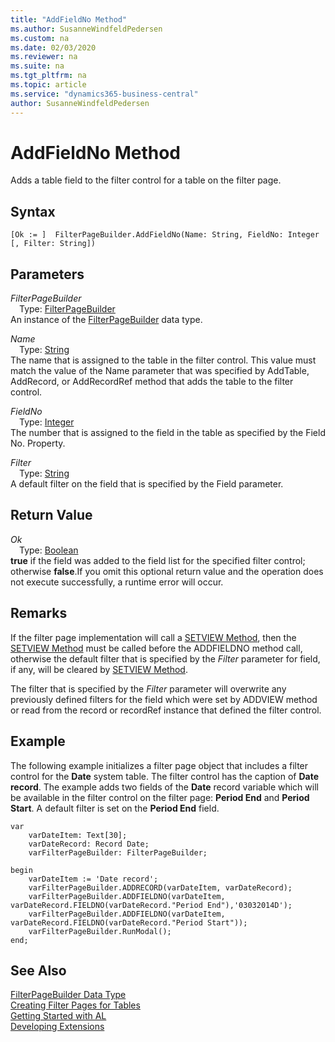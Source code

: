 ```yaml
---
title: "AddFieldNo Method"
ms.author: SusanneWindfeldPedersen
ms.custom: na
ms.date: 02/03/2020
ms.reviewer: na
ms.suite: na
ms.tgt_pltfrm: na
ms.topic: article
ms.service: "dynamics365-business-central"
author: SusanneWindfeldPedersen
---
```

[//]: # (START>DO_NOT_EDIT)
[//]: # (IMPORTANT:Do not edit any of the content between here and the END>DO_NOT_EDIT.)
[//]: # (Any modifications should be made in the .xml files in the ModernDev repo.)
# AddFieldNo Method
Adds a table field to the filter control for a table on the filter page.


## Syntax
```
[Ok := ]  FilterPageBuilder.AddFieldNo(Name: String, FieldNo: Integer [, Filter: String])
```
## Parameters
*FilterPageBuilder*  
&emsp;Type: [FilterPageBuilder](filterpagebuilder-data-type.md)  
An instance of the [FilterPageBuilder](filterpagebuilder-data-type.md) data type.  

*Name*  
&emsp;Type: [String](../string/string-data-type.md)  
The name that is assigned to the table in the filter control. This value must match the value of the Name parameter that was specified by AddTable, AddRecord, or AddRecordRef method that adds the table to the filter control.
        
*FieldNo*  
&emsp;Type: [Integer](../integer/integer-data-type.md)  
The number that is assigned to the field in the table as specified by the Field No. Property.
        
*Filter*  
&emsp;Type: [String](../string/string-data-type.md)  
A default filter on the field that is specified by the Field parameter.  


## Return Value
*Ok*  
&emsp;Type: [Boolean](../boolean/boolean-data-type.md)  
**true** if the field was added to the field list for the specified filter control; otherwise **false**.If you omit this optional return value and the operation does not execute successfully, a runtime error will occur.    


[//]: # (IMPORTANT: END>DO_NOT_EDIT)

## Remarks  
 If the filter page implementation will call a [SETVIEW Method](../../methods-auto/filterpagebuilder/filterpagebuilder-setview-method.md), then the [SETVIEW Method](../../methods-auto/filterpagebuilder/filterpagebuilder-setview-method.md) must be called before the ADDFIELDNO method call, otherwise the default filter that is specified by the *Filter* parameter for field, if any, will be cleared by [SETVIEW Method](../../methods-auto/filterpagebuilder/filterpagebuilder-setview-method.md).  

 The filter that is specified by the *Filter* parameter will overwrite any previously defined filters for the field which were set by ADDVIEW method or read from the record or recordRef instance that defined the filter control.  

## Example  
 The following example initializes a filter page object that includes a filter control for the **Date** system table. The filter control has the caption of **Date record**. The example adds two fields of the **Date** record variable which will be available in the filter control on the filter page: **Period End** and **Period Start**. A default filter is set on the **Period End** field.  

```
var
    varDateItem: Text[30];  
    varDateRecord: Record Date;  
    varFilterPageBuilder: FilterPageBuilder;  

begin
    varDateItem := 'Date record';  
    varFilterPageBuilder.ADDRECORD(varDateItem, varDateRecord);  
    varFilterPageBuilder.ADDFIELDNO(varDateItem, varDateRecord.FIELDNO(varDateRecord."Period End"),'03032014D');  
    varFilterPageBuilder.ADDFIELDNO(varDateItem, varDateRecord.FIELDNO(varDateRecord."Period Start")); 
    varFilterPageBuilder.RunModal(); 
end;
```  

## See Also
[FilterPageBuilder Data Type](filterpagebuilder-data-type.md)  
[Creating Filter Pages for Tables](../../devenv-filter-pages-for-filtering-tables.md)  
[Getting Started with AL](../../devenv-get-started.md)  
[Developing Extensions](../../devenv-dev-overview.md)